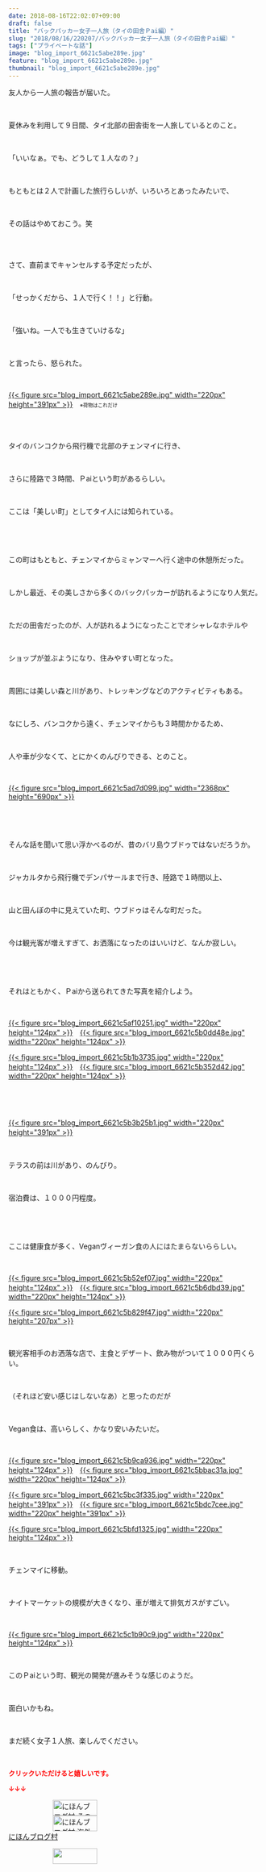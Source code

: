 ```yaml
---
date: 2018-08-16T22:02:07+09:00
draft: false
title: "バックパッカー女子一人旅（タイの田舎Ｐai編）"
slug: "2018/08/16/220207/バックパッカー女子一人旅（タイの田舎Ｐai編）"
tags: ["プライベートな話"]
image: "blog_import_6621c5abe289e.jpg"
feature: "blog_import_6621c5abe289e.jpg"
thumbnail: "blog_import_6621c5abe289e.jpg"
---
```

<p>友人から一人旅の報告が届いた。</p><p> </p><p>夏休みを利用して９日間、タイ北部の田舎街を一人旅しているとのこと。</p><p> </p><p>「いいなぁ。でも、どうして１人なの？」</p><p> </p><p>もともとは２人で計画した旅行らしいが、いろいろとあったみたいで、</p><p> </p><p>その話はやめておこう。笑</p><p> </p><p><br/>さて、直前までキャンセルする予定だったが、</p><p> </p><p>「せっかくだから、１人で行く！！」と行動。</p><p> </p><p>「強いね。一人でも生きていけるな」</p><p> </p><p>と言ったら、怒られた。</p><p> </p><p><a href="blog_import_6621c5abe289e.jpg">{{< figure src="blog_import_6621c5abe289e.jpg" width="220px" height="391px" >}}</a>　<span style="font-size: 0.7em;">※荷物はこれだけ</span></p><p> </p><p><br/>タイのバンコクから飛行機で北部のチェンマイに行き、</p><p> </p><p>さらに陸路で３時間、Ｐaiという町があるらしい。</p><p> </p><p>ここは「美しい町」としてタイ人には知られている。</p><p> </p><p> </p><p>この町はもともと、チェンマイからミャンマーへ行く途中の休憩所だった。</p><p> </p><p>しかし最近、その美しさから多くのバックパッカーが訪れるようになり人気だ。</p><p> </p><p>ただの田舎だったのが、人が訪れるようになったことでオシャレなホテルや</p><p> </p><p>ショップが並ぶようになり、住みやすい町となった。</p><p> </p><p>周囲には美しい森と川があり、トレッキングなどのアクティビティもある。</p><p> </p><p>なにしろ、バンコクから遠く、チェンマイからも３時間かかるため、</p><p> </p><p>人や車が少なくて、とにかくのんびりできる、とのこと。</p><p> </p><p><a href="blog_import_6621c5ad7d099.jpg">{{< figure src="blog_import_6621c5ad7d099.jpg" width="2368px" height="690px" >}}</a></p><p> </p><p> </p><p>そんな話を聞いて思い浮かべるのが、昔のバリ島ウブドゥではないだろうか。</p><p> </p><p>ジャカルタから飛行機でデンパサールまで行き、陸路で１時間以上、</p><p> </p><p>山と田んぼの中に見えていた町、ウブドゥはそんな町だった。</p><p> </p><p>今は観光客が増えすぎて、お洒落になったのはいいけど、なんか寂しい。</p><p> </p><p> </p><p>それはともかく、Ｐaiから送られてきた写真を紹介しよう。</p><p> </p><p><a href="blog_import_6621c5af10251.jpg">{{< figure src="blog_import_6621c5af10251.jpg" width="220px" height="124px" >}}</a>　<a href="blog_import_6621c5b0dd48e.jpg">{{< figure src="blog_import_6621c5b0dd48e.jpg" width="220px" height="124px" >}}</a></p><p><a href="blog_import_6621c5b1b3735.jpg">{{< figure src="blog_import_6621c5b1b3735.jpg" width="220px" height="124px" >}}</a>　<a href="blog_import_6621c5b352d42.jpg">{{< figure src="blog_import_6621c5b352d42.jpg" width="220px" height="124px" >}}</a></p><p> </p><p> </p><p><a href="blog_import_6621c5b3b25b1.jpg">{{< figure src="blog_import_6621c5b3b25b1.jpg" width="220px" height="391px" >}}</a>　</p><p> </p><p>テラスの前は川があり、のんびり。</p><p> </p><p>宿泊費は、１０００円程度。</p><p> </p><p> </p><p>ここは健康食が多く、Veganヴィーガン食の人にはたまらないららしい。</p><p> </p><p><a href="blog_import_6621c5b52ef07.jpg">{{< figure src="blog_import_6621c5b52ef07.jpg" width="220px" height="124px" >}}</a>　<a href="blog_import_6621c5b6dbd39.jpg">{{< figure src="blog_import_6621c5b6dbd39.jpg" width="220px" height="124px" >}}</a></p><p><a href="blog_import_6621c5b829f47.jpg">{{< figure src="blog_import_6621c5b829f47.jpg" width="220px" height="207px" >}}</a></p><p> </p><p>観光客相手のお洒落な店で、主食とデザート、飲み物がついて１０００円くらい。</p><p> </p><p>（それほど安い感じはしないなあ）と思ったのだが</p><p> </p><p>Vegan食は、高いらしく、かなり安いみたいだ。</p><p> </p><p><a href="blog_import_6621c5b9ca936.jpg">{{< figure src="blog_import_6621c5b9ca936.jpg" width="220px" height="124px" >}}</a>　<a href="blog_import_6621c5bbac31a.jpg">{{< figure src="blog_import_6621c5bbac31a.jpg" width="220px" height="124px" >}}</a></p><p><a href="blog_import_6621c5bc3f335.jpg">{{< figure src="blog_import_6621c5bc3f335.jpg" width="220px" height="391px" >}}</a>　<a href="blog_import_6621c5bdc7cee.jpg">{{< figure src="blog_import_6621c5bdc7cee.jpg" width="220px" height="391px" >}}</a></p><p><a href="blog_import_6621c5bfd1325.jpg">{{< figure src="blog_import_6621c5bfd1325.jpg" width="220px" height="124px" >}}</a></p><p> </p><p>チェンマイに移動。</p><p> </p><p>ナイトマーケットの規模が大きくなり、車が増えて排気ガスがすごい。</p><p> </p><p><a href="blog_import_6621c5c1b90c9.jpg">{{< figure src="blog_import_6621c5c1b90c9.jpg" width="220px" height="124px" >}}</a></p><p> </p><p>このＰaiという町、観光の開発が進みそうな感じのようだ。</p><p> </p><p>面白いかもね。</p><p> </p><p>まだ続く女子１人旅、楽しんでください。</p><p> </p><p><font color="#ff0000" size="2"><strong>クリックいただけると嬉しいです。</strong></font></p><p><font color="#ff0000" size="2"><strong>↓↓↓</strong></font></p><p><a href="ranking.html?p_cid=01260127" id="&amp;blogmura_banner" target="_blank"><img alt="にほんブログ村 その他生活ブログ 不動産投資へ" border="0" height="31" src="data:image/svg+xml;charset=utf-8,%3Csvg%20xmlns%3D%22http%3A%2F%2Fwww.w3.org%2F2000%2Fsvg%22%20title%3D%22Placeholder%20for%20Images%22%20role%3D%22presentation%22%20viewBox%3D%220%200%2088%2031%22%20%2F%3E" width="88" data-src="https://img-proxy.blog-video.jp/images?url=http%3A%2F%2Flife.blogmura.com%2Fhudousantoushi%2Fimg%2Fhudousantoushi88_31.gif" style="aspect-ratio: auto 88 / 31;"/><noscript><img alt="にほんブログ村 その他生活ブログ 不動産投資へ" border="0" height="31" src="https://img-proxy.blog-video.jp/images?url=http%3A%2F%2Flife.blogmura.com%2Fhudousantoushi%2Fimg%2Fhudousantoushi88_31.gif" width="88"></noscript></a><br/><a href="ranking.html?p_cid=01260127" target="_blank"><img alt="にほんブログ村 海外生活ブログ バリ島情報へ" border="0" height="31" src="data:image/svg+xml;charset=utf-8,%3Csvg%20xmlns%3D%22http%3A%2F%2Fwww.w3.org%2F2000%2Fsvg%22%20title%3D%22Placeholder%20for%20Images%22%20role%3D%22presentation%22%20viewBox%3D%220%200%2088%2031%22%20%2F%3E" width="88" data-src="https://img-proxy.blog-video.jp/images?url=http%3A%2F%2Foverseas.blogmura.com%2Fbali%2Fimg%2Fbali88_31.gif" style="aspect-ratio: auto 88 / 31;"/><noscript><img alt="にほんブログ村 海外生活ブログ バリ島情報へ" border="0" height="31" src="https://img-proxy.blog-video.jp/images?url=http%3A%2F%2Foverseas.blogmura.com%2Fbali%2Fimg%2Fbali88_31.gif" width="88"></noscript></a><br/><a href="ranking.html?p_cid=01260127" target="_blank">にほんブログ村</a></p><p><a href="link.php?1804582" title="人気ブログランキングへ"><img border="0" height="31" src="data:image/svg+xml;charset=utf-8,%3Csvg%20xmlns%3D%22http%3A%2F%2Fwww.w3.org%2F2000%2Fsvg%22%20title%3D%22Placeholder%20for%20Images%22%20role%3D%22presentation%22%20viewBox%3D%220%200%2088%2031%22%20%2F%3E" width="88" data-src="https://blog.with2.net/img/banner/banner_22.gif" style="aspect-ratio: auto 88 / 31;"/><noscript><img border="0" height="31" src="https://blog.with2.net/img/banner/banner_22.gif" width="88"></noscript></a></p><p> </p>

